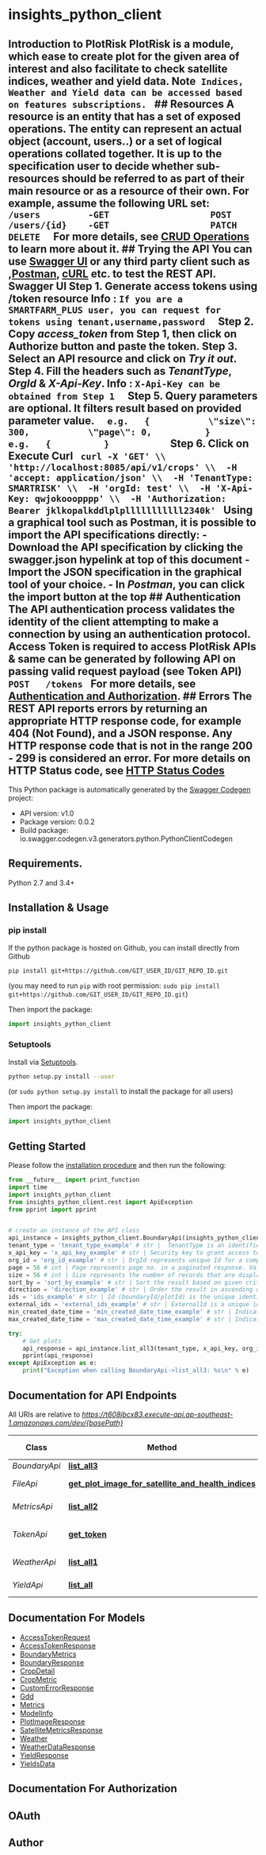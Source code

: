 # insights_python_client
## Introduction to PlotRisk  PlotRisk is a module, which ease to create plot for the given area of interest and also   facilitate to check satellite indices, weather and yield data.    **Note**``  Indices, Weather and Yield data can be accessed based on features subscriptions.  ``  ## Resources  A resource is an entity that has a set of exposed operations. The entity can represent an actual object (account, users..) or a set of logical operations collated together. It is up to the specification user to decide whether sub-resources should be referred to as part of their main resource or as a resource of their own. For example, assume the following URL set:     ```    /users         -GET                   POST                    /users/{id}    -GET                   PATCH                   DELETE   ```  For more details, see [CRUD Operations](https://docs.microsoft.com/en-us/iis-administration/api/crud) to learn more about it.  ## Trying the API  You can use [Swagger UI](https://swagger.io/tools/swagger-ui/) or any third party client such as ,[Postman](https://www.postman.com/), [cURL](https://curl.se/) etc. to test the REST API.    **Swagger UI**    **Step 1.** Generate access tokens using **/token** resource      **Info** : ``If you are a SMARTFARM_PLUS user, you can request for tokens using tenant,username,password  ``    **Step 2.** Copy **_access_token_** from **Step 1**, then click on **Authorize** button and paste the token.    **Step 3.** Select an API resource and click on **_Try it out_**.    **Step 4.** Fill the headers such as _**TenantType**_, _**OrgId**_ & _**X-Api-Key**_.    **Info** : ``X-Api-Key can be obtained from Step 1  ``    **Step 5.**  Query parameters are optional. It filters result based on provided parameter value.  ```   e.g.   {           \"size\": 300,           \"page\": 0,          }             e.g.   {          }            ```   **Step 6.** Click on **Execute**    **Curl**  ```  curl -X 'GET' \\  'http://localhost:8085/api/v1/crops' \\  -H 'accept: application/json' \\  -H 'TenantType: SMARTRISK' \\  -H 'orgId: test' \\  -H 'X-Api-Key: qwjokooopppp' \\  -H 'Authorization: Bearer jklkopalkddlplplllllllllll2340k'  ```  Using a graphical tool such as Postman, it is possible to import the API specifications directly:    - Download the API specification by clicking the **swagger.json** hypelink at top of this document  - Import the JSON specification in the graphical tool of your choice.  - In *Postman*, you can click the import button at the top    ## Authentication  The API authentication process validates the identity of the client attempting to make a connection by using an authentication protocol.  **Access Token** is required to access PlotRisk APIs & same can be generated by following API on passing valid request payload (see Token API)  ```  POST   /tokens  ```    For more details, see [Authentication and Authorization](https://swagger.io/docs/specification/authentication/).    ## Errors  The REST API reports errors by returning an appropriate HTTP response code, for example 404 (Not Found), and a JSON response. Any HTTP response code that is not in the range 200 - 299 is considered an error.    For more details on HTTP Status code, see [HTTP Status Codes](https://restfulapi.net/http-status-codes/) 

This Python package is automatically generated by the [Swagger Codegen](https://github.com/swagger-api/swagger-codegen) project:

- API version: v1.0
- Package version: 0.0.2
- Build package: io.swagger.codegen.v3.generators.python.PythonClientCodegen

## Requirements.

Python 2.7 and 3.4+

## Installation & Usage
### pip install

If the python package is hosted on Github, you can install directly from Github

```sh
pip install git+https://github.com/GIT_USER_ID/GIT_REPO_ID.git
```
(you may need to run `pip` with root permission: `sudo pip install git+https://github.com/GIT_USER_ID/GIT_REPO_ID.git`)

Then import the package:
```python
import insights_python_client 
```

### Setuptools

Install via [Setuptools](http://pypi.python.org/pypi/setuptools).

```sh
python setup.py install --user
```
(or `sudo python setup.py install` to install the package for all users)

Then import the package:
```python
import insights_python_client
```

## Getting Started

Please follow the [installation procedure](#installation--usage) and then run the following:

```python
from __future__ import print_function
import time
import insights_python_client
from insights_python_client.rest import ApiException
from pprint import pprint


# create an instance of the API class
api_instance = insights_python_client.BoundaryApi(insights_python_client.ApiClient(configuration))
tenant_type = 'tenant_type_example' # str |  TenantType is an identifier to track API uses. Valid input : 'SMARTFARM_PLUS'
x_api_key = 'x_api_key_example' # str | Security key to grant access to APIs
org_id = 'org_id_example' # str | OrgId represents unique Id for a company or entity (optional)
page = 56 # int | Page represents page no. in a paginated response. Valid page can be zero or a positive number (optional)
size = 56 # int | Size represents the number of records that are displayed when a page loads. Valid size can be between 10 and 300 (optional)
sort_by = 'sort_by_example' # str | Sort the result based on given criteria in descending(default) order (optional)
direction = 'direction_example' # str | Order the result in ascending or descending form (optional)
ids = 'ids_example' # str | Id (boundaryId/plotId) is the unique identifier for each plot, e.g. ids= 4d35861 or 4d35861,61e6c83 (optional)
external_ids = 'external_ids_example' # str | ExternalId is a unique id to identify plot, e.g. externalIds= 4d35861 or 4d35861,61e6c83 (optional)
min_created_date_time = 'min_created_date_time_example' # str | Indicates plot creation time, filters record > createdDateTime e.g  minCreatedDateTime = 2021-12-23T00:00:00Z (optional)
max_created_date_time = 'max_created_date_time_example' # str | Indicates plot creation time, filters record < createdDateTime, e.g  maxCreatedDateTime = 2021-12-23T00:00:00Z (optional)

try:
    # Get plots
    api_response = api_instance.list_all3(tenant_type, x_api_key, org_id=org_id, page=page, size=size, sort_by=sort_by, direction=direction, ids=ids, external_ids=external_ids, min_created_date_time=min_created_date_time, max_created_date_time=max_created_date_time)
    pprint(api_response)
except ApiException as e:
    print("Exception when calling BoundaryApi->list_all3: %s\n" % e)
```

## Documentation for API Endpoints

All URIs are relative to *https://t608jbcx83.execute-api.ap-southeast-1.amazonaws.com/dev/{basePath}*

Class | Method | HTTP request | Description
------------ | ------------- | ------------- | -------------
*BoundaryApi* | [**list_all3**](docs/BoundaryApi.md#list_all3) | **GET** /plots | Get plots
*FileApi* | [**get_plot_image_for_satellite_and_health_indices**](docs/FileApi.md#get_plot_image_for_satellite_and_health_indices) | **GET** /download | Download plot images
*MetricsApi* | [**list_all2**](docs/MetricsApi.md#list_all2) | **GET** /satellite | Get satellite metrics
*TokenApi* | [**get_token**](docs/TokenApi.md#get_token) | **POST** /tokens | Generate token to authenticate
*WeatherApi* | [**list_all1**](docs/WeatherApi.md#list_all1) | **GET** /weather | Get weather data
*YieldApi* | [**list_all**](docs/YieldApi.md#list_all) | **GET** /yield | Get yield data

## Documentation For Models

 - [AccessTokenRequest](docs/AccessTokenRequest.md)
 - [AccessTokenResponse](docs/AccessTokenResponse.md)
 - [BoundaryMetrics](docs/BoundaryMetrics.md)
 - [BoundaryResponse](docs/BoundaryResponse.md)
 - [CropDetail](docs/CropDetail.md)
 - [CropMetric](docs/CropMetric.md)
 - [CustomErrorResponse](docs/CustomErrorResponse.md)
 - [Gdd](docs/Gdd.md)
 - [Metrics](docs/Metrics.md)
 - [ModelInfo](docs/ModelInfo.md)
 - [PlotImageResponse](docs/PlotImageResponse.md)
 - [SatelliteMetricsResponse](docs/SatelliteMetricsResponse.md)
 - [Weather](docs/Weather.md)
 - [WeatherDataResponse](docs/WeatherDataResponse.md)
 - [YieldResponse](docs/YieldResponse.md)
 - [YieldsData](docs/YieldsData.md)

## Documentation For Authorization


## OAuth



## Author


